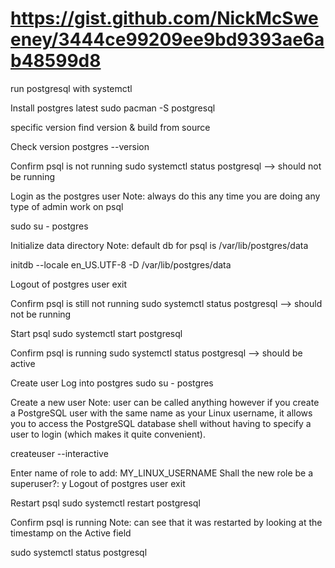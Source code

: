 # https://gist.github.com/NickMcSweeney/3444ce99209ee9bd9393ae6ab48599d8

run postgresql with systemctl

Install postgres
latest
sudo pacman -S postgresql

specific version
find version & build from source

Check version
postgres --version

Confirm psql is not running
sudo systemctl status postgresql --> should not be running

Login as the postgres user
Note: always do this any time you are doing any type of admin work on psql

sudo su - postgres

Initialize data directory
Note: default db for psql is /var/lib/postgres/data

initdb --locale en_US.UTF-8 -D /var/lib/postgres/data

Logout of postgres user
exit

Confirm psql is still not running
sudo systemctl status postgresql --> should not be running

Start psql
sudo systemctl start postgresql

Confirm psql is running
sudo systemctl status postgresql --> should be active

Create user
Log into postgres
sudo su - postgres

Create a new user
Note: user can be called anything however if you create a PostgreSQL user with the same name as your Linux username, it allows you to access the PostgreSQL database shell without having to specify a user to login (which makes it quite convenient).

createuser --interactive

Enter name of role to add: MY_LINUX_USERNAME
Shall the new role be a superuser?: y
Logout of postgres user
exit

Restart psql
sudo systemctl restart postgresql

Confirm psql is running
Note: can see that it was restarted by looking at the timestamp on the Active field

sudo systemctl status postgresql